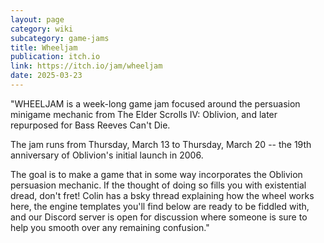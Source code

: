 ```yaml
---
layout: page
category: wiki
subcategory: game-jams
title: Wheeljam
publication: itch.io
link: https://itch.io/jam/wheeljam
date: 2025-03-23
---
```


"WHEELJAM is a week-long game jam focused around the persuasion minigame mechanic from The Elder Scrolls IV: Oblivion, and later repurposed for Bass Reeves Can't Die.

The jam runs from Thursday, March 13 to Thursday, March 20 -- the 19th anniversary of Oblivion's initial launch in 2006.

The goal is to make a game that in some way incorporates the Oblivion persuasion mechanic.  If the thought of doing so fills you with existential dread, don't fret!  Colin has a bsky thread explaining how the wheel works here, the engine templates you'll find below are ready to be fiddled with, and our Discord server is open for discussion where someone is sure to help you smooth over any remaining confusion."
